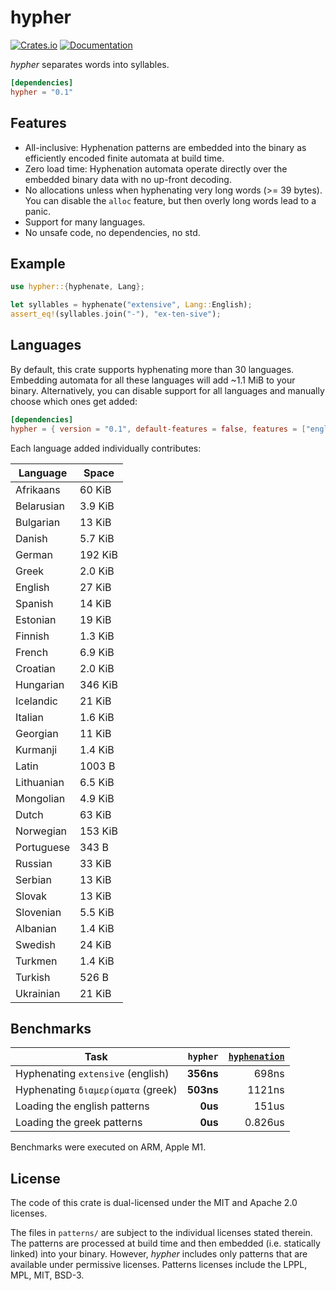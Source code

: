 # hypher
[![Crates.io](https://img.shields.io/crates/v/hypher.svg)](https://crates.io/crates/hypher)
[![Documentation](https://docs.rs/hypher/badge.svg)](https://docs.rs/hypher)

_hypher_ separates words into syllables.

```toml
[dependencies]
hypher = "0.1"
```

## Features
- All-inclusive: Hyphenation patterns are embedded into the binary as
  efficiently encoded finite automata at build time.
- Zero load time: Hyphenation automata operate directly over the embedded
  binary data with no up-front decoding.
- No allocations unless when hyphenating very long words (>= 39 bytes). You can
  disable the `alloc` feature, but then overly long words lead to a panic.
- Support for many languages.
- No unsafe code, no dependencies, no std.

## Example
```rust
use hypher::{hyphenate, Lang};

let syllables = hyphenate("extensive", Lang::English);
assert_eq!(syllables.join("-"), "ex-ten-sive");
```

## Languages
By default, this crate supports hyphenating more than 30 languages. Embedding
automata for all these languages will add ~1.1 MiB to your binary. Alternatively,
you can disable support for all languages and manually choose which ones get
added:

```toml
[dependencies]
hypher = { version = "0.1", default-features = false, features = ["english", "greek"] }
```
Each language added individually contributes:

| Language   | Space   |
|------------|---------|
| Afrikaans  | 60 KiB  |
| Belarusian | 3.9 KiB |
| Bulgarian  | 13 KiB  |
| Danish     | 5.7 KiB |
| German     | 192 KiB |
| Greek      | 2.0 KiB |
| English    | 27 KiB  |
| Spanish    | 14 KiB  |
| Estonian   | 19 KiB  |
| Finnish    | 1.3 KiB |
| French     | 6.9 KiB |
| Croatian   | 2.0 KiB |
| Hungarian  | 346 KiB |
| Icelandic  | 21 KiB  |
| Italian    | 1.6 KiB |
| Georgian   | 11 KiB  |
| Kurmanji   | 1.4 KiB |
| Latin      | 1003 B  |
| Lithuanian | 6.5 KiB |
| Mongolian  | 4.9 KiB |
| Dutch      | 63 KiB  |
| Norwegian  | 153 KiB |
| Portuguese | 343 B   |
| Russian    | 33 KiB  |
| Serbian    | 13 KiB  |
| Slovak     | 13 KiB  |
| Slovenian  | 5.5 KiB |
| Albanian   | 1.4 KiB |
| Swedish    | 24 KiB  |
| Turkmen    | 1.4 KiB |
| Turkish    | 526 B   |
| Ukrainian  | 21 KiB  |

## Benchmarks
| Task                               | `hypher`  | [`hyphenation`] |
|------------------------------------|----------:|----------------:|
| Hyphenating `extensive` (english)  | **356ns** |           698ns |
| Hyphenating `διαμερίσματα` (greek) | **503ns** |          1121ns |
| Loading the english patterns       |   **0us** |           151us |
| Loading the greek patterns         |   **0us** |         0.826us |

Benchmarks were executed on ARM, Apple M1.

## License
The code of this crate is dual-licensed under the MIT and Apache 2.0 licenses.

The files in `patterns/` are subject to the individual licenses stated therein.
The patterns are processed at build time and then embedded (i.e. statically
linked) into your binary. However, _hypher_ includes only patterns that are
available under permissive licenses. Patterns licenses include the LPPL, MPL,
MIT, BSD-3.

[`hyphenation`]: https://github.com/tapeinosyne/hyphenation
